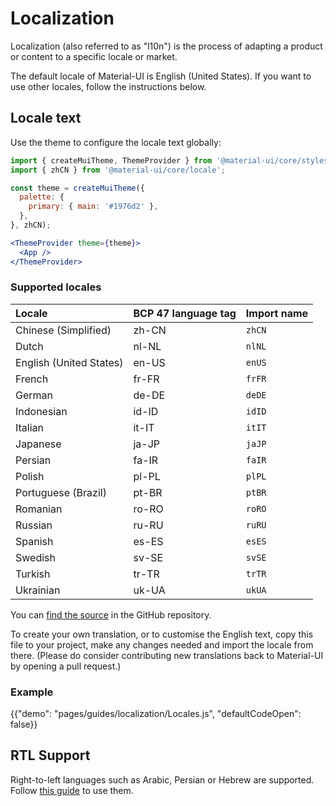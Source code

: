 # Localization

<p class="description">Localization (also referred to as "l10n") is the process of adapting a product or content to a specific locale or market.</p>

The default locale of Material-UI is English (United States). If you want to use other locales, follow the instructions below.

## Locale text

Use the theme to configure the locale text globally:

```jsx
import { createMuiTheme, ThemeProvider } from '@material-ui/core/styles';
import { zhCN } from '@material-ui/core/locale';

const theme = createMuiTheme({
  palette: {
    primary: { main: '#1976d2' },
  },
}, zhCN);

<ThemeProvider theme={theme}>
  <App />
</ThemeProvider>
```

### Supported locales

| Locale | BCP 47 language tag | Import name
|:-------|:---------|:---------|
| Chinese (Simplified) | zh-CN | `zhCN` |
| Dutch | nl-NL | `nlNL` |
| English (United States) | en-US | `enUS` |
| French | fr-FR | `frFR` |
| German | de-DE |  `deDE` |
| Indonesian | id-ID | `idID` |
| Italian | it-IT | `itIT` |
| Japanese | ja-JP | `jaJP` |
| Persian | fa-IR | `faIR` |
| Polish | pl-PL | `plPL` |
| Portuguese (Brazil) | pt-BR | `ptBR` |
| Romanian | ro-RO | `roRO` |
| Russian | ru-RU | `ruRU` |
| Spanish | es-ES | `esES` |
| Swedish | sv-SE | `svSE` |
| Turkish | tr-TR | `trTR` |
| Ukrainian | uk-UA | `ukUA` |

You can [find the source](https://github.com/mui-org/material-ui/blob/master/packages/material-ui/src/locale/index.js) in the GitHub repository.

To create your own translation, or to customise the English text, copy this file to your project, make any changes needed and import the locale from there. (Please do consider contributing new translations back to Material-UI by opening a pull request.)

### Example

{{"demo": "pages/guides/localization/Locales.js", "defaultCodeOpen": false}}

## RTL Support

Right-to-left languages such as Arabic, Persian or Hebrew are supported.
Follow [this guide](/guides/right-to-left/) to use them.
